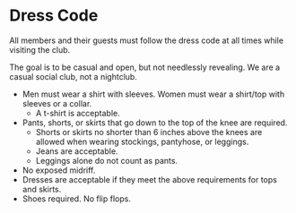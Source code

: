# Dress Code

All members and their guests must follow the dress code at all times while visiting the club.

The goal is to be casual and open, but not needlessly revealing. We are a casual social club, not a nightclub.

* Men must wear a shirt with sleeves. Women must wear a shirt/top with sleeves or a collar.
  * A t-shirt is acceptable.
* Pants, shorts, or skirts that go down to the top of the knee are required.
  * Shorts or skirts no shorter than 6 inches above the knees are allowed when wearing stockings, pantyhose, or leggings.
  * Jeans are acceptable.
  * Leggings alone do not count as pants.
* No exposed midriff.
* Dresses are acceptable if they meet the above requirements for tops and skirts.
* Shoes required. No flip flops.
